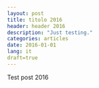 ```yaml
---
layout: post
title: titolo 2016
header: header 2016
description: "Just testing."
categories: articles
date: 2016-01-01
lang: it
draft=true
---
```


Test post 2016
